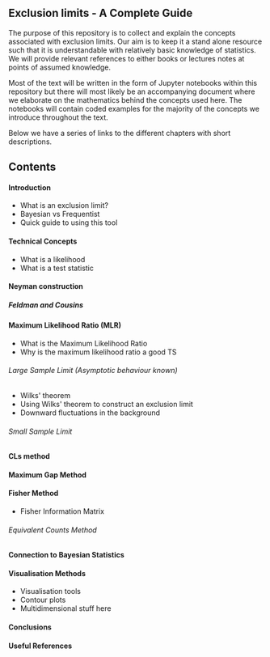 ## Exclusion limits - A Complete Guide

The purpose of this repository is to collect and explain the concepts associated 
with exclusion limits.
Our aim is to keep it a stand alone resource such that it is understandable with relatively basic knowledge of statistics.
We will provide relevant references to either books or lectures notes at points of assumed knowledge.

Most of the text will be written in the form of Jupyter notebooks within this repository 
but there will most likely be an accompanying document where we elaborate on the mathematics 
behind the concepts used here.
The notebooks will contain coded examples for the majority of the concepts we introduce throughout the text.  

Below we have a series of links to the different chapters with short descriptions.

## Contents

#### Introduction

- What is an exclusion limit?
- Bayesian vs Frequentist
- Quick guide to using this tool

#### Technical Concepts 

- What is a likelihood
- What is a test statistic

#### Neyman construction

##### Feldman and Cousins

#### Maximum Likelihood Ratio (MLR)

- What is the Maximum Likelihood Ratio
- Why is the maximum likelihood ratio a good TS

###### Large Sample Limit (Asymptotic behaviour known)

- Wilks' theorem
- Using Wilks' theorem to construct an exclusion limit
- Downward fluctuations in the background

###### Small Sample Limit

#### CLs method

#### Maximum Gap Method

#### Fisher Method

- Fisher Information Matrix

###### Equivalent Counts Method

#### Connection to Bayesian Statistics

#### Visualisation Methods

- Visualisation tools
- Contour plots
- Multidimensional stuff here

#### Conclusions

#### Useful References
